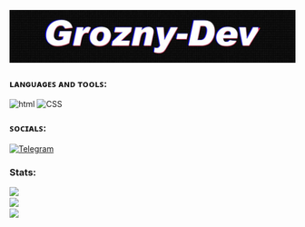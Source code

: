 ![Header](https://github.com/Grozny-Dev/Grozny-Dev/blob/main/assets/header.jpg)

### ʟᴀɴɢᴜᴀɢᴇꜱ ᴀɴᴅ ᴛᴏᴏʟꜱ:
![html](https://img.shields.io/badge/HTML-090909?style=for-the-badge&logo=HTML)
![CSS](https://img.shields.io/badge/CSS-090909?style=for-the-badge&logo=ccs)

### ꜱᴏᴄɪᴀʟꜱ:
[![Telegram](https://img.shields.io/badge/-Telegram-090909?style=for-the-badge&logo=telegram&logoColor=27A0D9)](https://web.telegram.org/k/#-Groznyn)

### Stats:
![](https://github-readme-stats.vercel.app/api?username=Grozny-Dev&theme=radical&hide_border=false&include_all_commits=false&count_private=false)<br/>
![](https://github-readme-streak-stats.herokuapp.com/?user=Grozny-Dev&theme=radical&hide_border=false)<br/>
![](https://github-readme-stats.vercel.app/api/top-langs/?username=Grozny-Dev&theme=radical&hide_border=false&include_all_commits=false&count_private=false&layout=compact)

